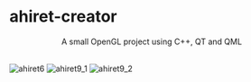 # ahiret-creator

<div align="center">
  <a> A small OpenGL project using C++, QT and QML </a>
</div>

<br/>

![ahiret6](https://user-images.githubusercontent.com/6236606/223699055-06ff0eed-9db2-495c-b3cb-d2bb003377d3.png)
![ahiret9_1](https://user-images.githubusercontent.com/6236606/223699203-42021408-b4a2-4b2f-8741-f53325858a85.png)
![ahiret9_2](https://user-images.githubusercontent.com/6236606/223699215-011a0b66-69a0-42f7-810c-cdfcfa40104d.png)
